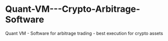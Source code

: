 # Quant-VM---Crypto-Arbitrage-Software
Quant VM - Software for arbitrage trading - best execution for crypto assets
